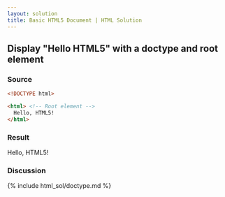 ```yaml
---
layout: solution
title: Basic HTML5 Document | HTML Solution
---
```


## Display "Hello HTML5" with a doctype and root element

### Source
~~~html
<!DOCTYPE html>

<html> <!-- Root element -->
  Hello, HTML5!
</html>
~~~

### Result
<section>
Hello, HTML5!
</section>

### Discussion

{% include html_sol/doctype.md %}